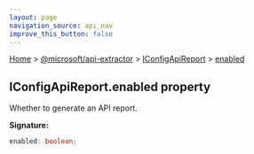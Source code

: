 ```yaml
---
layout: page
navigation_source: api_nav
improve_this_button: false
---
```



[Home](./index.md) &gt; [@microsoft/api-extractor](./api-extractor.md) &gt; [IConfigApiReport](./api-extractor.iconfigapireport.md) &gt; [enabled](./api-extractor.iconfigapireport.enabled.md)

## IConfigApiReport.enabled property

Whether to generate an API report.

<b>Signature:</b>

```typescript
enabled: boolean;
```
